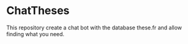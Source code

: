 # ChatTheses
This repository create a chat bot with the database these.fr and allow finding what you need.

